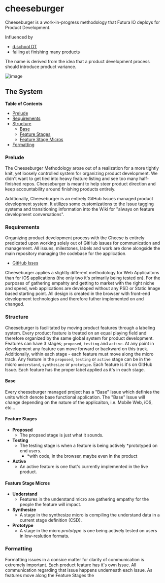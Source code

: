 # cheeseburger

Cheeseburger is a work-in-progress methodology that Futura IO deploys for Product Development.

Influenced by

  - [d.school DT](http://dschool.stanford.edu/)
  - failing at finishing many products

The name is derived from the idea that a product development process should introduce product variance.

![image](http://cl.ly/OqHB/Screen%20Shot%202013-05-08%20at%207.29.25%20PM.png)

## The System

**Table of Contents**
  - [Prelude](https://github.com/FuturaIO/cheeseburger#prelude)
  - [Requirements](https://github.com/FuturaIO/cheeseburger#requirements)
  - [Structure](https://github.com/FuturaIO/cheeseburger#structure)
  	- [Base](https://github.com/FuturaIO/cheeseburger#base)
    - [Feature Stages](https://github.com/FuturaIO/cheeseburger#feature-stages)
    - [Feature Stage Micros](https://github.com/FuturaIO/cheeseburger#feature-stage-micros)
  - [Formatting](https://github.com/FuturaIO/cheeseburger#formatting)


### Prelude
The Cheeseburger Methodology arose out of a realization for a more tightly knit, yet loosely controlled system for organizing product development. We didn't want to get tied into heavy feature listing and see too many half-finished repos. Cheeseburger is meant to help steer product direction and keep accountability around finishing products entirely.

Addtionally, Cheeseburger is an entirely GitHub Issues managed product development system. It utilizes some customizations to the Issue tagging systema and transitioning information into the Wiki for "always on feature development conversations". 

### Requirements
Organizing product development process with the Cheese is entirely predicated upon working solely out of GitHub issues for communication and management. All issues, milestones, labels and work are done alongside the main repository managing the codebase for the application.

  - [GitHub Isses](https://github.com/blog/831-issues-2-0-the-next-generation)

Cheeseburger applies a slightly different methodology for Web Applicaitons than for iOS applications (the only two it's primarily being tested on). For the purposes of gathering empahty and getting to market with the right niche and speed, web applications are developed without any PSD or Static Image based starting point. All design is created in the browser with front-end development technologies and therefore futher implemented on and changed. 

### Structure
Cheeseburger is facilitated by moving product features through a labeling system. Every product feature is treated on an equal playing field and therefore organized by the same global system for product development. Features can have 3 stages; `proposed`, `testing` and `active`. At any point in development any feature can move forward or backward on this track. Additionally, within each stage - each feature must move along the micro track. Any feature in the `proposed`, `testing` or `active` stage can be in the micro `understand`, `synthesize` or `prototype`. Each feature is it's on GitHub Issue. Each feature has the proper label applied as it's in each stage.


#### Base
Every cheeseburger managed project has a "Base" Issue which definies the units which denote base functional application. The "Base" Issue will change depending on the nature of the applicaiton, i.e. Mobile Web, iOS, etc… 

#### Feature Stages

  - **Proposed**
    - The propsed stage is just what it sounds.
  - **Testing**
    - The testing stage is when a feature is being actively *prototyped on end users.
      - *with code, in the browser, maybe even in the product
  - **Active**
    - An active feature is one that's currently implemented in the live product.

#### Feature Stage Micros

  - **Understand**
    - Features in the understand micro are gathering empathy for the people the feature will impact.
  - **Synthesize**
    - A stage in the synthesize micro is compiling the understand data in a current stage definition (CSD).
  - **Prototype**
    - A stage in the micro *prototype* is one being actively tested on users in low-reslution formats.
    
### Formatting
Formatting issues in a consice matter for clarity of communication is extremely important. Each product feature has it's own Issue. All communication regarding that issue happens underneath each Issue. As features move along the Feature Stages the 
